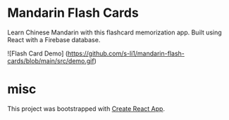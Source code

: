 # Mandarin Flash Cards
Learn Chinese Mandarin with this flashcard memorization app. Built using React with a Firebase database.

![Flash Card Demo]
(https://github.com/s-li1/mandarin-flash-cards/blob/main/src/demo.gif)

# misc

This project was bootstrapped with [Create React App](https://github.com/facebook/create-react-app).

